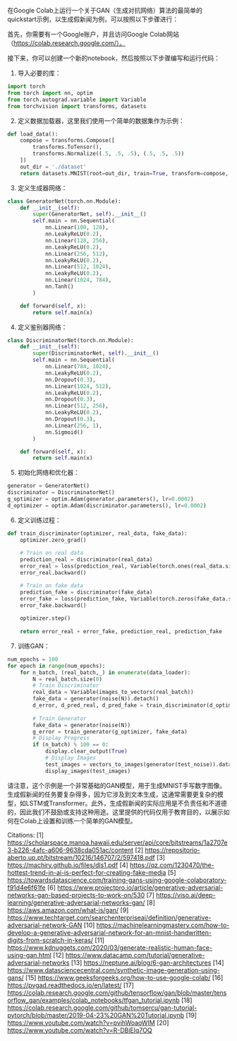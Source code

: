 在Google Colab上运行一个关于GAN（生成对抗网络）算法的最简单的quickstart示例，以生成假新闻为例，可以按照以下步骤进行：

首先，你需要有一个Google账户，并且访问Google Colab网站（https://colab.research.google.com/）。

接下来，你可以创建一个新的notebook，然后按照以下步骤编写和运行代码：

1. 导入必要的库：

```python
import torch
from torch import nn, optim
from torch.autograd.variable import Variable
from torchvision import transforms, datasets
```

2. 定义数据加载器，这里我们使用一个简单的数据集作为示例：

```python
def load_data():
    compose = transforms.Compose([
        transforms.ToTensor(),
        transforms.Normalize((.5, .5, .5), (.5, .5, .5))
    ])
    out_dir = './dataset'
    return datasets.MNIST(root=out_dir, train=True, transform=compose, download=True)
```

3. 定义生成器网络：

```python
class GeneratorNet(torch.nn.Module):
    def __init__(self):
        super(GeneratorNet, self).__init__()
        self.main = nn.Sequential(
            nn.Linear(100, 128),
            nn.LeakyReLU(0.2),
            nn.Linear(128, 256),
            nn.LeakyReLU(0.2),
            nn.Linear(256, 512),
            nn.LeakyReLU(0.2),
            nn.Linear(512, 1024),
            nn.LeakyReLU(0.2),
            nn.Linear(1024, 784),
            nn.Tanh()
        )

    def forward(self, x):
        return self.main(x)
```

4. 定义鉴别器网络：

```python
class DiscriminatorNet(torch.nn.Module):
    def __init__(self):
        super(DiscriminatorNet, self).__init__()
        self.main = nn.Sequential(
            nn.Linear(784, 1024),
            nn.LeakyReLU(0.2),
            nn.Dropout(0.3),
            nn.Linear(1024, 512),
            nn.LeakyReLU(0.2),
            nn.Dropout(0.3),
            nn.Linear(512, 256),
            nn.LeakyReLU(0.2),
            nn.Dropout(0.3),
            nn.Linear(256, 1),
            nn.Sigmoid()
        )

    def forward(self, x):
        return self.main(x)
```

5. 初始化网络和优化器：

```python
generator = GeneratorNet()
discriminator = DiscriminatorNet()
g_optimizer = optim.Adam(generator.parameters(), lr=0.0002)
d_optimizer = optim.Adam(discriminator.parameters(), lr=0.0002)
```

6. 定义训练过程：

```python
def train_discriminator(optimizer, real_data, fake_data):
    optimizer.zero_grad()
    
    # Train on real data
    prediction_real = discriminator(real_data)
    error_real = loss(prediction_real, Variable(torch.ones(real_data.size(0), 1)))
    error_real.backward()

    # Train on fake data
    prediction_fake = discriminator(fake_data)
    error_fake = loss(prediction_fake, Variable(torch.zeros(fake_data.size(0), 1)))
    error_fake.backward()
    
    optimizer.step()
    
    return error_real + error_fake, prediction_real, prediction_fake
```

7. 训练GAN：

```python
num_epochs = 100
for epoch in range(num_epochs):
    for n_batch, (real_batch,_) in enumerate(data_loader):
        N = real_batch.size(0)
        # Train Discriminator
        real_data = Variable(images_to_vectors(real_batch))
        fake_data = generator(noise(N)).detach()
        d_error, d_pred_real, d_pred_fake = train_discriminator(d_optimizer, real_data, fake_data)
        
        # Train Generator
        fake_data = generator(noise(N))
        g_error = train_generator(g_optimizer, fake_data)
        # Display Progress
        if (n_batch) % 100 == 0: 
            display.clear_output(True)
            # Display Images
            test_images = vectors_to_images(generator(test_noise)).data.cpu()
            display_images(test_images)
```

请注意，这个示例是一个非常基础的GAN模型，用于生成MNIST手写数字图像。生成假新闻的任务要复杂得多，因为它涉及到文本生成，这通常需要更复杂的模型，如LSTM或Transformer。此外，生成假新闻的实际应用是不负责任和不道德的，因此我们不鼓励或支持这种用途。这里提供的代码仅用于教育目的，以展示如何在Colab上设置和训练一个简单的GAN模型。

Citations:
[1] https://scholarspace.manoa.hawaii.edu/server/api/core/bitstreams/1a2707e3-b226-4afc-a606-9638cda051ac/content
[2] https://repositorio-aberto.up.pt/bitstream/10216/146707/2/597418.pdf
[3] https://machiry.github.io/files/dls1.pdf
[4] https://qz.com/1230470/the-hottest-trend-in-ai-is-perfect-for-creating-fake-media
[5] https://towardsdatascience.com/training-gans-using-google-colaboratory-f91d4e6f61fe
[6] https://www.projectpro.io/article/generative-adversarial-networks-gan-based-projects-to-work-on/530
[7] https://viso.ai/deep-learning/generative-adversarial-networks-gan/
[8] https://aws.amazon.com/what-is/gan/
[9] https://www.techtarget.com/searchenterpriseai/definition/generative-adversarial-network-GAN
[10] https://machinelearningmastery.com/how-to-develop-a-generative-adversarial-network-for-an-mnist-handwritten-digits-from-scratch-in-keras/
[11] https://www.kdnuggets.com/2020/03/generate-realistic-human-face-using-gan.html
[12] https://www.datacamp.com/tutorial/generative-adversarial-networks
[13] https://neptune.ai/blog/6-gan-architectures
[14] https://www.datasciencecentral.com/synthetic-image-generation-using-gans/
[15] https://www.geeksforgeeks.org/how-to-use-google-colab/
[16] https://pygad.readthedocs.io/en/latest/
[17] https://colab.research.google.com/github/tensorflow/gan/blob/master/tensorflow_gan/examples/colab_notebooks/tfgan_tutorial.ipynb
[18] https://colab.research.google.com/github/tomsercu/gan-tutorial-pytorch/blob/master/2019-04-23%20GAN%20Tutorial.ipynb
[19] https://www.youtube.com/watch?v=pvihWoaoWIM
[20] https://www.youtube.com/watch?v=R-DBiElq7OQ
